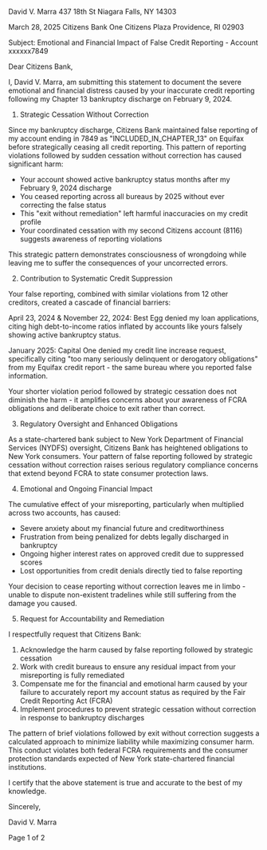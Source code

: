 David V. Marra
437 18th St
Niagara Falls, NY 14303

March 28, 2025
Citizens Bank
One Citizens Plaza
Providence, RI 02903

Subject: Emotional and Financial Impact of False Credit Reporting - Account xxxxxx7849

Dear Citizens Bank,

I, David V. Marra, am submitting this statement to document the severe emotional and financial distress caused by your inaccurate credit reporting following my Chapter 13 bankruptcy discharge on February 9, 2024.

1. Strategic Cessation Without Correction

Since my bankruptcy discharge, Citizens Bank maintained false reporting of my account ending in 7849 as "INCLUDED_IN_CHAPTER_13" on Equifax before strategically ceasing all credit reporting. This pattern of reporting violations followed by sudden cessation without correction has caused significant harm:

- Your account showed active bankruptcy status months after my February 9, 2024 discharge
- You ceased reporting across all bureaus by 2025 without ever correcting the false status
- This "exit without remediation" left harmful inaccuracies on my credit profile
- Your coordinated cessation with my second Citizens account (8116) suggests awareness of reporting violations

This strategic pattern demonstrates consciousness of wrongdoing while leaving me to suffer the consequences of your uncorrected errors.

2. Contribution to Systematic Credit Suppression

Your false reporting, combined with similar violations from 12 other creditors, created a cascade of financial barriers:

April 23, 2024 & November 22, 2024: Best Egg denied my loan applications, citing high debt-to-income ratios inflated by accounts like yours falsely showing active bankruptcy status.

January 2025: Capital One denied my credit line increase request, specifically citing "too many seriously delinquent or derogatory obligations" from my Equifax credit report - the same bureau where you reported false information.

Your shorter violation period followed by strategic cessation does not diminish the harm - it amplifies concerns about your awareness of FCRA obligations and deliberate choice to exit rather than correct.

3. Regulatory Oversight and Enhanced Obligations

As a state-chartered bank subject to New York Department of Financial Services (NYDFS) oversight, Citizens Bank has heightened obligations to New York consumers. Your pattern of false reporting followed by strategic cessation without correction raises serious regulatory compliance concerns that extend beyond FCRA to state consumer protection laws.

4. Emotional and Ongoing Financial Impact

The cumulative effect of your misreporting, particularly when multiplied across two accounts, has caused:
- Severe anxiety about my financial future and creditworthiness
- Frustration from being penalized for debts legally discharged in bankruptcy
- Ongoing higher interest rates on approved credit due to suppressed scores
- Lost opportunities from credit denials directly tied to false reporting

Your decision to cease reporting without correction leaves me in limbo - unable to dispute non-existent tradelines while still suffering from the damage you caused.

5. Request for Accountability and Remediation

I respectfully request that Citizens Bank:
1. Acknowledge the harm caused by false reporting followed by strategic cessation
2. Work with credit bureaus to ensure any residual impact from your misreporting is fully remediated
3. Compensate me for the financial and emotional harm caused by your failure to accurately report my account status as required by the Fair Credit Reporting Act (FCRA)
4. Implement procedures to prevent strategic cessation without correction in response to bankruptcy discharges

The pattern of brief violations followed by exit without correction suggests a calculated approach to minimize liability while maximizing consumer harm. This conduct violates both federal FCRA requirements and the consumer protection standards expected of New York state-chartered financial institutions.

I certify that the above statement is true and accurate to the best of my knowledge.


Sincerely,


David V. Marra

Page 1 of 2